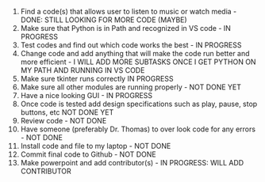 1.	Find a code(s) that allows user to listen to music or watch media - DONE: STILL LOOKING FOR MORE CODE (MAYBE)
2.	Make sure that Python is in Path and recognized in VS code - IN PROGRESS
3.	Test codes and find out which code works the best - IN PROGRESS
4.	Change code and add anything that  will make the code run better and more efficient - I WILL ADD MORE SUBTASKS ONCE I GET PYTHON ON MY PATH AND RUNNING IN VS CODE
5.	Make sure tkinter runs correctly IN PROGRESS
6.	Make sure all other modules are running properly - NOT DONE YET
7.	Have a nice looking GUI - IN PROGRESS
8.	Once code is tested add design specifications such as play, pause, stop buttons, etc NOT DONE YET
9.	Review code - NOT DONE
10.	Have someone (preferably Dr. Thomas) to over look code for any errors - NOT DONE
11.	Install code and file to my laptop - NOT DONE
12.	Commit final code to Github - NOT DONE
13. Make powerpoint and add contributor(s) - IN PROGRESS: WILL ADD CONTRIBUTOR
